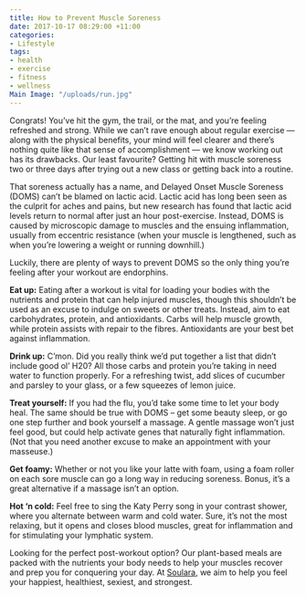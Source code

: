 ```yaml
---
title: How to Prevent Muscle Soreness
date: 2017-10-17 08:29:00 +11:00
categories:
- Lifestyle
tags:
- health
- exercise
- fitness
- wellness
Main Image: "/uploads/run.jpg"
---
```


Congrats! You’ve hit the gym, the trail, or the mat, and you’re feeling refreshed and strong. While we can’t rave enough about regular exercise — along with the physical benefits, your mind will feel clearer and there’s nothing quite like that sense of accomplishment — we know working out has its drawbacks. Our least favourite? Getting hit with muscle soreness two or three days after trying out a new class or getting back into a routine. 

That soreness actually has a name, and Delayed Onset Muscle Soreness (DOMS) can’t be blamed on lactic acid. Lactic acid has long been seen as the culprit for aches and pains, but new research has found that lactic acid levels return to normal after just an hour post-exercise. Instead, DOMS is caused by microscopic damage to muscles and the ensuing inflammation, usually from eccentric resistance (when your muscle is lengthened, such as when you’re lowering a weight or running downhill.)

Luckily, there are plenty of ways to prevent DOMS so the only thing you’re feeling after your workout are endorphins.

**Eat up:** Eating after a workout is vital for loading your bodies with the nutrients and protein that can help injured muscles, though this shouldn’t be used as an excuse to indulge on sweets or other treats. Instead, aim to eat carbohydrates, protein, and antioxidants. Carbs will help muscle growth, while protein assists with repair to the fibres. Antioxidants are your best bet against inflammation.  

**Drink up:** C’mon. Did you really think we’d put together a list that didn’t include good ol’ H20? All those carbs and protein you’re taking in need water to function properly. For a refreshing twist, add slices of cucumber and parsley to your glass, or a few squeezes of lemon juice. 

**Treat yourself:** If you had the flu, you’d take some time to let your body heal. The same should be true with DOMS – get some beauty sleep, or go one step further and book yourself a massage. A gentle massage won’t just feel good, but could help activate genes that naturally fight inflammation. (Not that you need another excuse to make an appointment with your masseuse.)

**Get foamy:** Whether or not you like your latte with foam, using a foam roller on each sore muscle can go a long way in reducing soreness. Bonus, it’s a great alternative if a massage isn’t an option.

**Hot ‘n cold:** Feel free to sing the Katy Perry song in your contrast shower, where you alternate between warm and cold water. Sure, it’s not the most relaxing, but it opens and closes blood muscles, great for inflammation and for stimulating your lymphatic system. 


Looking for the perfect post-workout option? Our plant-based meals are packed with the nutrients your body needs to help your muscles recover and prep you for conquering your day. At [Soulara](https://soulara.com.au/), we aim to help you feel your happiest, healthiest, sexiest, and strongest. 
